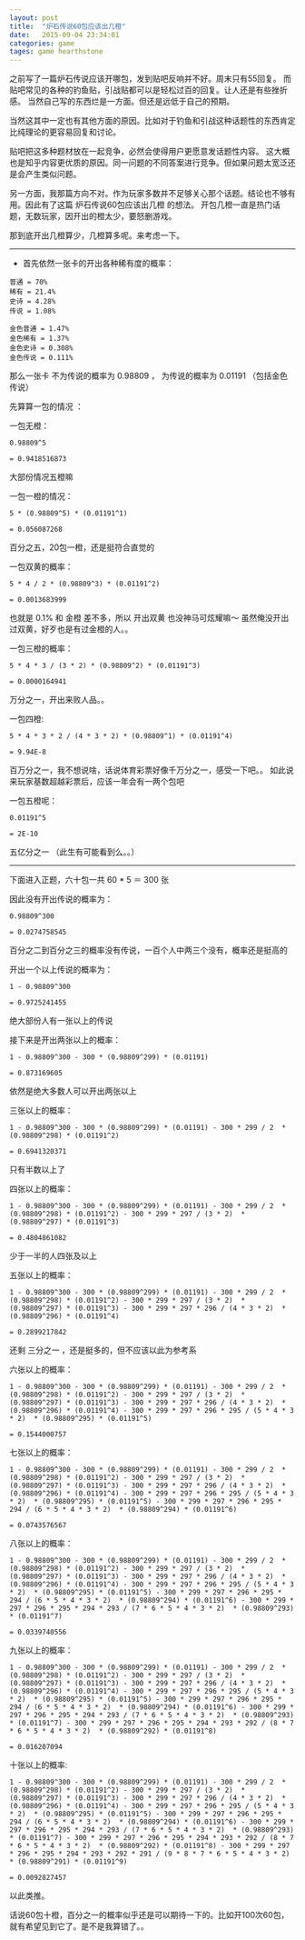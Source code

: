 ```yaml
---
layout: post
title:  "炉石传说60包应该出几橙"
date:   2015-09-04 23:34:01
categories: game
tages: game hearthstone
---
```


之前写了一篇炉石传说应该开哪包，发到贴吧反响并不好。周末只有55回复。
而贴吧常见的各种的钓鱼贴，引战贴都可以是轻松过百的回复。让人还是有些挫折感。
当然自己写的东西烂是一方面。但还是远低于自己的预期。

当然这其中一定也有其他方面的原因。比如对于钓鱼和引战这种话题性的东西肯定比纯理论的更容易回复和讨论。

贴吧把这多种题材放在一起竞争，必然会使得用户更愿意发话题性内容。
这大概也是知乎内容更优质的原因。同一问题的不同答案进行竞争。但如果问题太宽泛还是会产生类似问题。

另一方面，我那篇方向不对。作为玩家多数并不足够关心那个话题。结论也不够有用。因此有了这篇 炉石传说60包应该出几橙 的想法。
开包几橙一直是热门话题，无数玩家，因开出的橙太少，要怒删游戏。

那到底开出几橙算少，几橙算多呢。来考虑一下。

----------------------------------------------------------------

+ 首先依然一张卡的开出各种稀有度的概率：

```
普通 = 70%
稀有 = 21.4%
史诗 = 4.28%
传说 = 1.08%

金色普通 = 1.47%
金色稀有 = 1.37%
金色史诗 = 0.308%
金色传说 = 0.111%
```

那么一张卡 不为传说的概率为 0.98809 ， 为传说的概率为 0.01191 （包括金色传说）

先算算一包的情况 ：

一包无橙：
```
0.98809^5

= 0.9418516873
```

大部份情况五橙嘛

一包一橙的情况：
```
5 * (0.98809^5) * (0.01191^1)

= 0.056087268
```

百分之五，20包一橙，还是挺符合直觉的

一包双黄的概率：

```
5 * 4 / 2 * (0.98809^3) * (0.01191^2)

= 0.0013683999
```

也就是 0.1% 和 金橙 差不多，所以 开出双黄 也没神马可炫耀嘛～ 虽然俺没开出过双黄，好歹也是有过金橙的人。。

一包三橙的概率：

```
5 * 4 * 3 / (3 * 2) * (0.98809^2) * (0.01191^3)

= 0.0000164941
```

万分之一，开出来败人品。。

一包四橙:

```
5 * 4 * 3 * 2 / (4 * 3 * 2) * (0.98809^1) * (0.01191^4)

= 9.94E-8
```

百万分之一，我不想说啥，话说体育彩票好像千万分之一，感受一下吧。。
如此说来玩家基数超越彩票后，应该一年会有一两个包吧

一包五橙呢：

```
0.01191^5

= 2E-10
```

五亿分之一 （此生有可能看到么。。）

---------------------------------------------------

下面进入正题，六十包一共 60 * 5 ＝ 300 张

因此没有开出传说的概率为：

```
0.98809^300

= 0.0274758545
```
百分之二到百分之三的概率没有传说，一百个人中两三个没有，概率还是挺高的


开出一个以上传说的概率为：

```
1 - 0.98809^300

= 0.9725241455
```

绝大部份人有一张以上的传说


接下来是开出两张以上的概率：

```
1 - 0.98809^300 - 300 * (0.98809^299) * (0.01191)

= 0.873169605
```

依然是绝大多数人可以开出两张以上

三张以上的概率：

```
1 - 0.98809^300 - 300 * (0.98809^299) * (0.01191) - 300 * 299 / 2  * (0.98809^298) * (0.01191^2)

= 0.6941320371
```

只有半数以上了

四张以上的概率：

```
1 - 0.98809^300 - 300 * (0.98809^299) * (0.01191) - 300 * 299 / 2  * (0.98809^298) * (0.01191^2) - 300 * 299 * 297 / (3 * 2)  * (0.98809^297) * (0.01191^3)

= 0.4804861082
```

少于一半的人四张及以上

五张以上的概率：

```
1 - 0.98809^300 - 300 * (0.98809^299) * (0.01191) - 300 * 299 / 2  * (0.98809^298) * (0.01191^2) - 300 * 299 * 297 / (3 * 2)  * (0.98809^297) * (0.01191^3) - 300 * 299 * 297 * 296 / (4 * 3 * 2)  * (0.98809^296) * (0.01191^4)

= 0.2899217842
```

还剩 三分之一 ，还是挺多的，但不应该以此为参考系

六张以上的概率：

```
1 - 0.98809^300 - 300 * (0.98809^299) * (0.01191) - 300 * 299 / 2  * (0.98809^298) * (0.01191^2) - 300 * 299 * 297 / (3 * 2)  * (0.98809^297) * (0.01191^3) - 300 * 299 * 297 * 296 / (4 * 3 * 2)  * (0.98809^296) * (0.01191^4) - 300 * 299 * 297 * 296 * 295 / (5 * 4 * 3 * 2)  * (0.98809^295) * (0.01191^5)

= 0.1544000757
```

七张以上的概率：

```
1 - 0.98809^300 - 300 * (0.98809^299) * (0.01191) - 300 * 299 / 2  * (0.98809^298) * (0.01191^2) - 300 * 299 * 297 / (3 * 2)  * (0.98809^297) * (0.01191^3) - 300 * 299 * 297 * 296 / (4 * 3 * 2)  * (0.98809^296) * (0.01191^4) - 300 * 299 * 297 * 296 * 295 / (5 * 4 * 3 * 2)  * (0.98809^295) * (0.01191^5) - 300 * 299 * 297 * 296 * 295 * 294 / (6 * 5 * 4 * 3 * 2)  * (0.98809^294) * (0.01191^6)

= 0.0743576567
```

八张以上的概率：

```
1 - 0.98809^300 - 300 * (0.98809^299) * (0.01191) - 300 * 299 / 2  * (0.98809^298) * (0.01191^2) - 300 * 299 * 297 / (3 * 2)  * (0.98809^297) * (0.01191^3) - 300 * 299 * 297 * 296 / (4 * 3 * 2)  * (0.98809^296) * (0.01191^4) - 300 * 299 * 297 * 296 * 295 / (5 * 4 * 3 * 2)  * (0.98809^295) * (0.01191^5) - 300 * 299 * 297 * 296 * 295 * 294 / (6 * 5 * 4 * 3 * 2)  * (0.98809^294) * (0.01191^6) - 300 * 299 * 297 * 296 * 295 * 294 * 293 / (7 * 6 * 5 * 4 * 3 * 2)  * (0.98809^293) * (0.01191^7)

= 0.0339740556
```

九张以上的概率：

```
1 - 0.98809^300 - 300 * (0.98809^299) * (0.01191) - 300 * 299 / 2  * (0.98809^298) * (0.01191^2) - 300 * 299 * 297 / (3 * 2)  * (0.98809^297) * (0.01191^3) - 300 * 299 * 297 * 296 / (4 * 3 * 2)  * (0.98809^296) * (0.01191^4) - 300 * 299 * 297 * 296 * 295 / (5 * 4 * 3 * 2)  * (0.98809^295) * (0.01191^5) - 300 * 299 * 297 * 296 * 295 * 294 / (6 * 5 * 4 * 3 * 2)  * (0.98809^294) * (0.01191^6) - 300 * 299 * 297 * 296 * 295 * 294 * 293 / (7 * 6 * 5 * 4 * 3 * 2)  * (0.98809^293) * (0.01191^7) - 300 * 299 * 297 * 296 * 295 * 294 * 293 * 292 / (8 * 7 * 6 * 5 * 4 * 3 * 2)  * (0.98809^292) * (0.01191^8)

= 0.016207094
```

十张以上的概率:

```
1 - 0.98809^300 - 300 * (0.98809^299) * (0.01191) - 300 * 299 / 2  * (0.98809^298) * (0.01191^2) - 300 * 299 * 297 / (3 * 2)  * (0.98809^297) * (0.01191^3) - 300 * 299 * 297 * 296 / (4 * 3 * 2)  * (0.98809^296) * (0.01191^4) - 300 * 299 * 297 * 296 * 295 / (5 * 4 * 3 * 2)  * (0.98809^295) * (0.01191^5) - 300 * 299 * 297 * 296 * 295 * 294 / (6 * 5 * 4 * 3 * 2)  * (0.98809^294) * (0.01191^6) - 300 * 299 * 297 * 296 * 295 * 294 * 293 / (7 * 6 * 5 * 4 * 3 * 2)  * (0.98809^293) * (0.01191^7) - 300 * 299 * 297 * 296 * 295 * 294 * 293 * 292 / (8 * 7 * 6 * 5 * 4 * 3 * 2)  * (0.98809^292) * (0.01191^8) - 300 * 299 * 297 * 296 * 295 * 294 * 293 * 292 * 291 / (9 * 8 * 7 * 6 * 5 * 4 * 3 * 2)  * (0.98809^291) * (0.01191^9)

= 0.0092827457
```

以此类推。

话说60包十橙，百分之一的概率似乎还是可以期待一下的。比如开100次60包，就有希望见到它了。是不是我算错了。。

